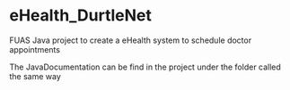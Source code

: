# eHealth_DurtleNet
FUAS Java project to create a eHealth system to schedule doctor appointments

The JavaDocumentation can be find in the project under the folder called the same way
